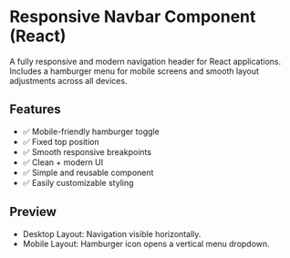 # Responsive Navbar Component (React)

A fully responsive and modern navigation header for React applications.
Includes a hamburger menu for mobile screens and smooth layout adjustments across all devices.



## Features

- ✅ Mobile-friendly hamburger toggle
- ✅ Fixed top position
- ✅ Smooth responsive breakpoints
- ✅ Clean + modern UI
- ✅ Simple and reusable component
- ✅ Easily customizable styling



## Preview

- Desktop Layout: Navigation visible horizontally.
- Mobile Layout: Hamburger icon opens a vertical menu dropdown.

